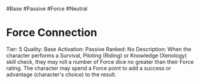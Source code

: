 #Base 
#Passive 
#Force 
#Neutral 

# Force Connection
Tier: 5
Quality: Base
Activation: Passive
Ranked: No
Description: When the character performs a Survival, Piloting (Riding) or Knowledge (Xenology) skill check, they may roll a number of Force dice no greater than their Force rating. The character may spend a Force point to add a success or advantage (character's choice) to the result.